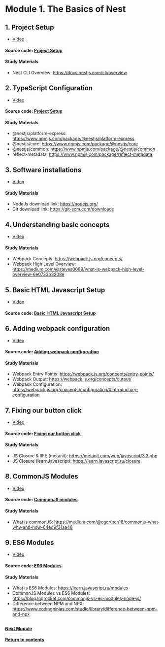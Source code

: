 # Module 1. The Basics of Nest
## 1. Project Setup
- [Video](https://youtu.be/c-b3E0vpaqY)

#### Source code: [Project Setup](https://github.com/yaskutsWeb/nestJs-course/tree/master/source/module%201/1.%20Project%20Setup)

#### Study Materials
- Nest CLI Overview: https://docs.nestjs.com/cli/overview

## 2. TypeScript Configuration
- [Video](https://youtu.be/nxT9K29lmqc)

#### Source code: [Project Setup](https://github.com/yaskutsWeb/nestjs-course/tree/master/source/module%201/2.%20TypeScript%20Configuration%20)

#### Study Materials
- @nestjs/platform-express: https://www.npmjs.com/package/@nestjs/platform-express
- @nestjs/core: https://www.npmjs.com/package/@nestjs/core
- @nestjs/common: https://www.npmjs.com/package/@nestjs/common
- reflect-metadata: https://www.npmjs.com/package/reflect-metadata

## 3. Software installations
- [Video](https://www.youtube.com/watch?v=5mo113eTqhs&ab_channel=kamaz.v8)

#### Study Materials
- NodeJs download link: https://nodejs.org/
- Git download link: https://git-scm.com/downloads

## 4. Understanding basic concepts
- [Video](https://www.youtube.com/watch?v=VIRC0Th1r6c&ab_channel=kamaz.v8)

#### Study Materials
- Webpack Concepts: https://webpack.js.org/concepts/
- Webpack High Level Overview: https://medium.com/@steves0089/what-is-webpack-high-level-overview-6e0733b3208e

## 5. Basic HTML Javascript Setup
- [Video](https://youtu.be/zGW7uZ26ZB4)

#### Source code: [Basic HTML Javascript Setup](https://github.com/yaskutsWeb/webpack-course/tree/master/source/module%201/1.%20Basic%20HTML%20Javascript%20Setup%20%5Blesson%205%5D)

## 6. Adding webpack configuration
- [Video](https://youtu.be/W7PiiiiM6cc)

#### Source code: [Adding webpack configuration](https://github.com/yaskutsWeb/webpack-course/tree/master/source/module%201/2.%20Adding%20webpack%20configuration%20%5Blesson%206%5D)

#### Study Materials
- Webpack Entry Points: https://webpack.js.org/concepts/entry-points/
- Webpack Output: https://webpack.js.org/concepts/output/
- Webpack Configuration: https://webpack.js.org/concepts/configuration/#introductory-configuration

## 7. Fixing our button click
- [Video](https://youtu.be/XzMdjlO6zeU)

#### Source code: [Fixing our button click](https://github.com/yaskutsWeb/webpack-course/tree/master/source/module%201/3.%20Fixing%20our%20button%20click%20%5Blesson%207%5D)

#### Study Materials
- JS Closure & IIFE (metanit): https://metanit.com/web/javascript/3.3.php
- JS Closure (learnJavascript): https://learn.javascript.ru/closure

## 8. CommonJS Modules
- [Video](https://youtu.be/gwzjyGhVMAo)

#### Source code: [CommonJS modules](https://github.com/yaskutsWeb/webpack-course/tree/master/source/module%201/4.%20CommonJS%20modules%20%5Blesson%208%5D)

#### Study Materials
- What is commonJS: https://medium.com/@cgcrutch18/commonjs-what-why-and-how-64ed9f31aa46

## 9.  ES6 Modules
- [Video](https://youtu.be/FCYVs9aS-Bg)

#### Source code: [ES6 Modules](https://github.com/yaskutsWeb/webpack-course/tree/master/source/module%201/5.%20ES6%20Modules%20%5Blesson%209%5D)

#### Study Materials
- What is ES6 Modules: https://learn.javascript.ru/modules
- CommonJS Modules vs ES6 Modules: https://blog.logrocket.com/commonjs-vs-es-modules-node-js/
- Difference between NPM and NPX: https://www.codingninjas.com/studio/library/difference-between-npm-and-npx


##
#### [Next Module](https://github.com/yaskutsWeb/webpack-course/blob/master/source/module%202/Module%202.md)
#### [Return to contents](https://github.com/yaskutsWeb/webpack-course)
##
